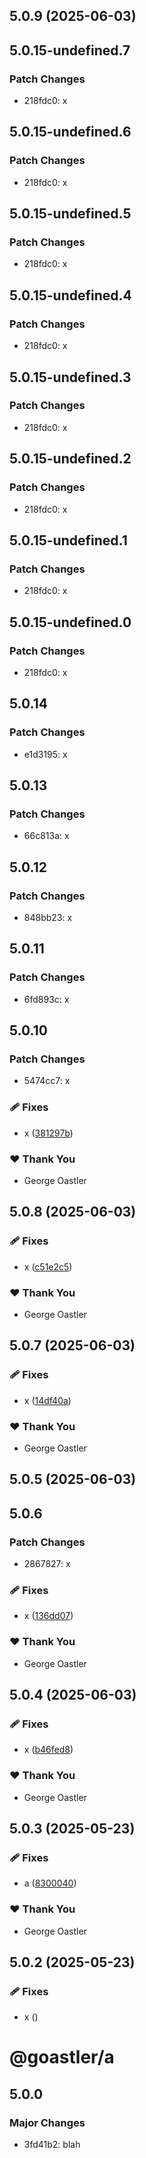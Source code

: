 ## 5.0.9 (2025-06-03)

## 5.0.15-undefined.7

### Patch Changes

- 218fdc0: x

## 5.0.15-undefined.6

### Patch Changes

- 218fdc0: x

## 5.0.15-undefined.5

### Patch Changes

- 218fdc0: x

## 5.0.15-undefined.4

### Patch Changes

- 218fdc0: x

## 5.0.15-undefined.3

### Patch Changes

- 218fdc0: x

## 5.0.15-undefined.2

### Patch Changes

- 218fdc0: x

## 5.0.15-undefined.1

### Patch Changes

- 218fdc0: x

## 5.0.15-undefined.0

### Patch Changes

- 218fdc0: x

## 5.0.14

### Patch Changes

- e1d3195: x

## 5.0.13

### Patch Changes

- 66c813a: x

## 5.0.12

### Patch Changes

- 848bb23: x

## 5.0.11

### Patch Changes

- 6fd893c: x

## 5.0.10

### Patch Changes

- 5474cc7: x

### 🩹 Fixes

- x ([381297b](https://github.com/goastler/dummyrepo/commit/381297b))

### ❤️ Thank You

- George Oastler

## 5.0.8 (2025-06-03)

### 🩹 Fixes

- x ([c51e2c5](https://github.com/goastler/dummyrepo/commit/c51e2c5))

### ❤️ Thank You

- George Oastler

## 5.0.7 (2025-06-03)

### 🩹 Fixes

- x ([14df40a](https://github.com/goastler/dummyrepo/commit/14df40a))

### ❤️ Thank You

- George Oastler

## 5.0.5 (2025-06-03)

## 5.0.6

### Patch Changes

- 2867827: x

### 🩹 Fixes

- x ([136dd07](https://github.com/goastler/dummyrepo/commit/136dd07))

### ❤️ Thank You

- George Oastler

## 5.0.4 (2025-06-03)

### 🩹 Fixes

- x ([b46fed8](https://github.com/goastler/dummyrepo/commit/b46fed8))

### ❤️ Thank You

- George Oastler

## 5.0.3 (2025-05-23)

### 🩹 Fixes

- a ([8300040](https://github.com/goastler/dummyrepo/commit/8300040))

### ❤️ Thank You

- George Oastler

## 5.0.2 (2025-05-23)

### 🩹 Fixes

- x ([](https://github.com/goastler/dummyrepo/commit/))

# @goastler/a

## 5.0.0

### Major Changes

- 3fd41b2: blah
